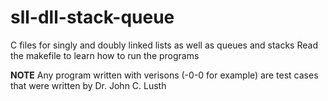 # sll-dll-stack-queue
C files for singly and doubly linked lists as well as queues and stacks
Read the makefile to learn how to run the programs

**NOTE**
Any program written with verisons (-0-0 for example) are test cases that were written by Dr. John C. Lusth

